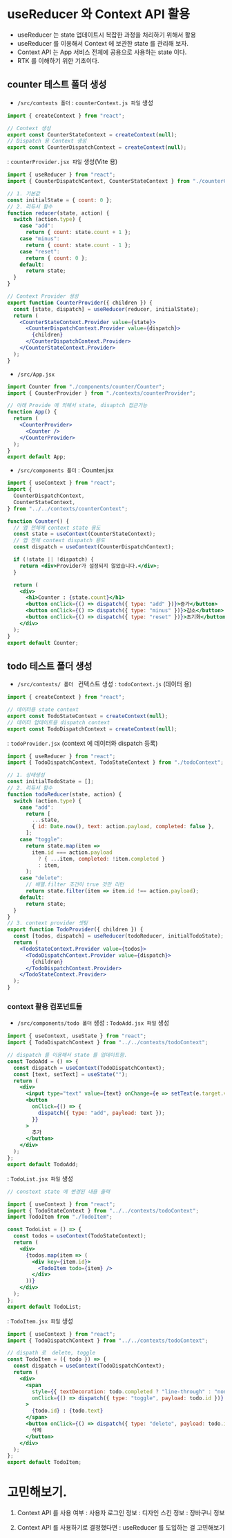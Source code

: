 # useReducer 와 Context API 활용

- useReducer 는 state 업데이트시 복잡한 과정을 처리하기 위해서 활용
- useReducer 를 이용해서 Context 에 보관한 state 를 관리해 보자.
- Context API 는 App 서비스 전체에 공용으로 사용하는 state 이다.
- RTK 를 이해하기 위한 기초이다.

## counter 테스트 폴더 생성

- `/src/contexts 폴더`
  : `counterContext.js 파일` 생성

```js
import { createContext } from "react";

// Context 생성
export const CounterStateContext = createContext(null);
// Dispatch 용 Context 생성
export const CounterDispatchContext = createContext(null);
```

: `counterProvider.jsx 파일` 생성(Vite 용)

```jsx
import { useReducer } from "react";
import { CounterDispatchContext, CounterStateContext } from "./counterContext";

// 1. 기본값
const initialState = { count: 0 };
// 2. 리듀서 함수
function reducer(state, action) {
  switch (action.type) {
    case "add":
      return { count: state.count + 1 };
    case "minus":
      return { count: state.count - 1 };
    case "reset":
      return { count: 0 };
    default:
      return state;
  }
}

// Context Provider 생성
export function CounterProvider({ children }) {
  const [state, dispatch] = useReducer(reducer, initialState);
  return (
    <CounterStateContext.Provider value={state}>
      <CounterDispatchContext.Provider value={dispatch}>
        {children}
      </CounterDispatchContext.Provider>
    </CounterStateContext.Provider>
  );
}
```

- `/src/App.jsx`

```jsx
import Counter from "./components/counter/Counter";
import { CounterProvider } from "./contexts/counterProvider";

// 아래 Provide 에 의해서 state, disaptch 접근가능
function App() {
  return (
    <CounterProvider>
      <Counter />
    </CounterProvider>
  );
}
export default App;
```

- `/src/components 폴더`
  : Counter.jsx

```jsx
import { useContext } from "react";
import {
  CounterDispatchContext,
  CounterStateContext,
} from "../../contexts/counterContext";

function Counter() {
  // 앱 전체에 context state 용도
  const state = useContext(CounterStateContext);
  // 앱 전체 context dispatch 용도
  const dispatch = useContext(CounterDispatchContext);

  if (!state || !dispatch) {
    return <div>Provider가 설정되지 않았습니다.</div>;
  }

  return (
    <div>
      <h1>Counter : {state.count}</h1>
      <button onClick={() => dispatch({ type: "add" })}>증가</button>
      <button onClick={() => dispatch({ type: "minus" })}>감소</button>
      <button onClick={() => dispatch({ type: "reset" })}>초기화</button>
    </div>
  );
}
export default Counter;
```

## todo 테스트 폴더 생성

- `/src/contexts/ 폴더 ` 컨텍스트 생성
  : `todoContext.js` (데이터 용)

```js
import { createContext } from "react";

// 데이터용 state context
export const TodoStateContext = createContext(null);
// 데이터 업데이트용 dispatch context
export const TodoDispatchContext = createContext(null);
```

: `todoProvider.jsx` (context 에 데이터와 dispatch 등록)

```jsx
import { useReducer } from "react";
import { TodoDispatchContext, TodoStateContext } from "./todoContext";

// 1. 상태생성
const initialTodoState = [];
// 2. 리듀서 함수
function todoReducer(state, action) {
  switch (action.type) {
    case "add":
      return [
        ...state,
        { id: Date.now(), text: action.payload, completed: false },
      ];
    case "toggle":
      return state.map(item =>
        item.id === action.payload
          ? { ...item, completed: !item.completed }
          : item,
      );
    case "delete":
      // 배열.filter 조건이 true 것만 리턴
      return state.filter(item => item.id !== action.payload);
    default:
      return state;
  }
}
// 3. context provider 셋팅
export function TodoProvider({ children }) {
  const [todos, dispatch] = useReducer(todoReducer, initialTodoState);
  return (
    <TodoStateContext.Provider value={todos}>
      <TodoDispatchContext.Provider value={dispatch}>
        {children}
      </TodoDispatchContext.Provider>
    </TodoStateContext.Provider>
  );
}
```

### context 활용 컴포넌트들

- `/src/components/todo 폴더` 생성
  : `TodoAdd.jsx 파일` 생성

```jsx
import { useContext, useState } from "react";
import { TodoDispatchContext } from "../../contexts/todoContext";

// dispatch 를 이용해서 state 를 업데이트함.
const TodoAdd = () => {
  const dispatch = useContext(TodoDispatchContext);
  const [text, setText] = useState("");
  return (
    <div>
      <input type="text" value={text} onChange={e => setText(e.target.value)} />
      <button
        onClick={() => {
          dispatch({ type: "add", payload: text });
        }}
      >
        추가
      </button>
    </div>
  );
};
export default TodoAdd;
```

: `TodoList.jsx 파일` 생성

```jsx
// constext state 에 변경된 내용 출력

import { useContext } from "react";
import { TodoStateContext } from "../../contexts/todoContext";
import TodoItem from "./TodoItem";

const TodoList = () => {
  const todos = useContext(TodoStateContext);
  return (
    <div>
      {todos.map(item => (
        <div key={item.id}>
          <TodoItem todo={item} />
        </div>
      ))}
    </div>
  );
};
export default TodoList;
```

: `TodoItem.jsx 파일` 생성

```jsx
import { useContext } from "react";
import { TodoDispatchContext } from "../../contexts/todoContext";

// dispath 로  delete, toggle
const TodoItem = ({ todo }) => {
  const dispatch = useContext(TodoDispatchContext);
  return (
    <div>
      <span
        style={{ textDecoration: todo.completed ? "line-through" : "none" }}
        onClick={() => dispatch({ type: "toggle", payload: todo.id })}
      >
        {todo.id} : {todo.text}
      </span>
      <button onClick={() => dispatch({ type: "delete", payload: todo.id })}>
        삭제
      </button>
    </div>
  );
};
export default TodoItem;
```

# 고민해보기.

1. Context API 를 사용 여부
   : 사용자 로그인 정보
   : 디자인 스킨 정보
   : 장바구니 정보

2. Context API 를 사용하기로 결정했다면
   : useReducer 를 도입하는 걸 고민해보기

